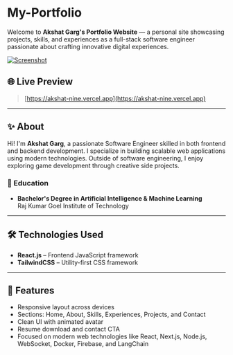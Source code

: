 # My-Portfolio

Welcome to **Akshat Garg's Portfolio Website** — a personal site showcasing projects, skills, and experiences as a full-stack software engineer passionate about crafting innovative digital experiences.

[![Screenshot](https://akshat-nine.vercel.app/preview.png)](https://akshat-nine.vercel.app)

## 🌐 Live Preview

> [https://akshat-nine.vercel.app](https://akshat-nine.vercel.app)

---

## ✨ About

Hi! I'm **Akshat Garg**, a passionate Software Engineer skilled in both frontend and backend development. I specialize in building scalable web applications using modern technologies. Outside of software engineering, I enjoy exploring game development through creative side projects.

### 📘 Education

- **Bachelor's Degree in Artificial Intelligence & Machine Learning**  
  Raj Kumar Goel Institute of Technology  

---

## 🛠️ Technologies Used

- **React.js** – Frontend JavaScript framework
- **TailwindCSS** – Utility-first CSS framework

---

## 🚀 Features

- Responsive layout across devices
- Sections: Home, About, Skills, Experiences, Projects, and Contact
- Clean UI with animated avatar
- Resume download and contact CTA
- Focused on modern web technologies like React, Next.js, Node.js, WebSocket, Docker, Firebase, and LangChain
